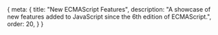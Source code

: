 <route>
{
	meta: {
		title: "New ECMAScript Features",
		description: "A showcase of new features added to JavaScript since the 6th edition of ECMAScript.",
		order: 20,
	}
}
</route>

<Title :title="$route.meta.title" :description="$route.meta.description" />

Now that we know a little bit about the history of JavaScript, we can move onto modern JavaScript. In my mind, modern JavaScript means two things, the new language features released since ES5 and the build tools and frameworks we use these days to create JavaScript applications.

In this article, we'll look at the new features introduced in the ECMAScript specifications. We're not going to look at every change and detail. Instead, we'll focus on new features, syntax, built-in types, and new methods to existing types. We'll also take a look at some new Web APIs. The article also includes some pre ES2015 features since they help explain the new concepts.

::: c info "Credit" box
The examples in this article are based on and directly quoted from [MDN articles](https://developer.mozilla.org/en-US/docs/Web/JavaScript/Reference), found from this [ECMAScript compatibility table](https://kangax.github.io/compat-table/es6/), with some key differences.

This article is like a curated list of these articles, shortened and spliced for brevity and to only (mostly) contain features introduced since ES5.

Rather than listing new features chronologically with each version, I'm grouping related features together. Modern browsers support almost all of the latest ES features. Hence, there's no reason to make a distinction between the different editions.
:::

## Syntax
Let's start by going through some of the new syntax introduced in ES2015+. These new syntax features make writing JavaScript less tedious and more concise. This isn't a complete list; some new syntax is also presented in other sections, but those sections are large enough to warrant their own chapters.

#### Default function parameters

Default function parameters allow named parameters to be initialized with default values if no value or undefined is passed.

```js ln
function multiply(a, b = 1) {
	return a * b;
}

console.log(multiply(5, 2)); // 10
console.log(multiply(5)); // 5
```

[MDN: Default parameters](https://developer.mozilla.org/en-US/docs/Web/JavaScript/Reference/Functions/Default_parameters)

#### Rest parameters
The rest parameter syntax allows a function to accept an indefinite number of arguments as an array.

```js ln
function sum(...theArgs) {
	// theArgs is an array
	return theArgs.reduce((previous, current) => {
		return previous + current;
	});
}

console.log(sum(1, 2, 3)); // 6
console.log(sum(1, 2, 3, 4)); // 10
```

The function parameters can include normal parameters, but only the last parameter can be a rest parameter.

```js ln
function myFun(a,  b, ...manyMoreArgs) {
  console.log("a", a)
  console.log("b", b)
  console.log("manyMoreArgs", manyMoreArgs)
}

myFun("one", "two", "three", "four", "five", "six")

// a, one
// b, two
// manyMoreArgs, ["three", "four", "five", "six"]
```

[MDN: Rest parameters](https://developer.mozilla.org/en-US/docs/Web/JavaScript/Reference/Functions/rest_parameters)

#### Spread syntax

Spread syntax `...` looks exactly like rest syntax. In a way, rest syntax is the opposite of spread syntax. Spread syntax *" expands "* an array into its elements, while rest syntax collects multiple elements and *" condenses "* them into a single element.

```js ln
function sum(x, y, z) {
  return x + y + z;
}

const numbers = [1, 2, 3];
console.log(sum(...numbers)); // 6
```

The spread syntax makes it easy to clone and concatenate arrays and objects.

```js ln
let arr1 = [0, 1, 2];
let arr2 = [3, 4, 5];

// Copies the array, same as arr1.slice()
let arr3 = [...arr1];

// Concatenas the arrays, same as arr1.concat(arr2);
let arr3 = [...arr1, ...arr2];
```

The same works for objects.

```js ln
let obj1 = { foo: 'bar', x: 42 };
let obj2 = { foo: 'baz', y: 13 };

let clonedObj = { ...obj1 };
// Object { foo: "bar", x: 42 }

let mergedObj = { ...obj1, ...obj2 };
// Object { foo: "baz", x: 42, y: 13 }
```

[MDN: Spread syntax](https://developer.mozilla.org/en-US/docs/Web/JavaScript/Reference/Operators/Spread_syntax)

#### Destructuring assignment

The destructuring assignment syntax is a JavaScript expression that makes it possible to unpack values from arrays, or properties from objects, into distinct variables.

```js ln
let [a, b] = [10, 20];

console.log(a); // 10
console.log(b); // 20
```

We can also combine destructuring with the rest parameters syntax.
```js ln
let [a, b, ...rest] = [10, 20, 30, 40, 50];

console.log(rest); // Array [30,40,50]
```

Destructuring also works for objects.

```js ln
let { a, b } = { c: 10, d: 20 };
console.log(a); // 10
console.log(b); // 20
```

Note that the property names have to match, but if we want to we can assign them to new variable names.

```js ln
const o = { p: 42, q: true };
const { p: foo, q: bar } = o;

console.log(foo); // 42
console.log(bar); // true
```

A neat trick is to destructure values into existing variables, allowing us to swap the values of variables in a single expression.

```js ln
let a = 1;
let b = 3;

[a, b] = [b, a];
console.log(a); // 3
console.log(b); // 1
```

The destructuring syntax is really powerful. Considering that
1. We can include default values in destructuring assignment.
2. We can destructure directly in a function's parameter declaration.
3. We can destructure nested objects/arrays.

It means that we can use destructuring as a way to pass "options" objects as parameters to functions.

::: c center-child wide
```js ln
function drawChart({size = 'big', coords = {x: 0, y: 0}, radius = 25} = {}) {
  console.log(size, coords, radius);
}

drawChart({
  coords: {x: 18, y: 30},
  radius: 30
  color: 'red'
});
```
:::
The passed object can have additional properties, the destructuring will only assign what is defined. In the same sense, the object doesn't need to include all the properties the parameter expects, if default values are provided for them.

::: c note Note box
In the function signature for drawChart above, the destructured left-hand side is assigned to an empty object literal on the right-hand side:
`{size = 'big', coords = {x: 0, y: 0}, radius = 25} = {}`

You could have also written the function without the right-hand side assignment. However, if you leave out the right-hand side assignment, the function will look for at least one argument to be supplied when invoked, whereas in its current form, you can call `drawChart()` without supplying any parameters. The current design is useful if you want to be able to call the function without supplying any parameters, the other can be useful when you want to ensure an object is passed to the function.
:::

[MDN: Destructuring assignment](https://developer.mozilla.org/en-US/docs/Web/JavaScript/Reference/Operators/Destructuring_assignment)

#### Object literal extensions
With some new syntactic sugar for objects, an object's keys can now be declared using shorthands and computed names.

```js ln
// Shorthand property names
let a = 'foo', b = 42, someName = {};
let o = { a, b, c }
// Previously { a: a, b: b, someObj: someObj }

// Shorthand method names
let o = {
	property(parameters) {}
}
// Previously { property: function(parameters) {} }

// Computed property names
let prop = 'foo';
let o = {
  [prop]: 'hey',
  ['b' + 'ar']: 'there'
}
```
[MDN: Object inititalizer](https://developer.mozilla.org/en-US/docs/Web/JavaScript/Reference/Operators/Object_initializer#new_notations_in_ecmascript_2015)

Modern JavaScript also allows leaving trailing commas after object properties and function parameters. Previously trailing commas were only valid syntax in arrays.

```js ln
var object = {
  foo: "bar",
  baz: "qwerty",
  age: 42,
};

function f(p,) {
	console.log(p);
}

// array destructuring with a trailing comma
[a, b,] = [1, 2];
```
[MDN: Trailing commas](https://developer.mozilla.org/en-US/docs/Web/JavaScript/Reference/Trailing_commas)

#### For..of loops
The `for...of` statement creates a loop iterating over iterable objects, including Strings, Arrays, and array-like objects (e.g., NodeList).

The `for...of` statement iterates over the **values** of the iterable object.

```js ln
const iterable = [10, 20, 30];

for (const value of iterable) {
	console.log(value);
}
// 10
// 20
// 30

const iterable = 'boo';

for (const value of iterable) {
	console.log(value);
}
// "b"
// "o"
// "o"
```

`for...of` is different from the `for...in` statement, which [iterates](#iterators) over the **properties**, of an object, i.e., the key rather than the value. This means you often have to take an extra step to access the value.

The problem with `for...in` is that adding properties to `Object` or `Array` 's prototype means that those properties will also be iterated over, even though this is rarely the behavior you want.

```js ln
Object.prototype.objCustom = function() {};
Array.prototype.arrCustom = function() {};

const iterable = [3, 5, 7];
iterable.foo = 'hello';

for (const i in iterable) {
	console.log(i);
	// logs "0", "1", "2", "foo", "arrCustom", "objCustom"

	if (iterable.hasOwnProperty(i)) {
		console.log(i);
		// logs "0", "1", "2", "foo"
	}
}

for (const i of iterable) {
	console.log(i);
	// logs 3, 5, 7
}
```

[MDN: for...of](https://developer.mozilla.org/en-US/docs/Web/JavaScript/Reference/Statements/for...of)

#### Template literals

Template literals are string literals that allow embedded expressions. You can use multi-line strings and string interpolation features with them.

```js ln
`string text`

`string text line 1
 string text line 2`

`string text ${expression} string text`
```

Template literals are enclosed by the backtick (`). Any newline characters inserted in the source are part of the template literal, which isn't possible with normal strings, instead you'd have to use newline characters and string concatenation.

The expressions in a template literal also support nested templates. For more complex use cases, you can read about tagged templates in the following link.

[MDN: Template literals](https://developer.mozilla.org/en-US/docs/Web/JavaScript/Reference/Template_literals)

#### Optional chaining `?.`

The optional chaining operator `?.` enables you to read the value of a property in an object without having to check that the reference is valid. With nested structures, it is possible to use optional chaining multiple times.

The `?.` operator is like the `.` chaining operator, except that instead of causing an error if a reference is nullish (`null` or `undefined`), the expression short-circuits with a return value of `undefined`.

```js ln
const adventurer = {
	name: 'Alice',
	cat: {
		name: 'Dinah'
	}
};

const dogName = adventurer.dog?.name;
console.log(dogName); // undefined
```

[MDN: Optional chaining (?.)](https://developer.mozilla.org/en-US/docs/Web/JavaScript/Reference/Operators/Optional_chaining)

#### Nullish coalescing `??`

The nullish coalescing operator (`??`) is a logical operator that returns its right-hand side operand when its left-hand side operand is null or undefined, and otherwise returns its left-hand side operand.

This can be contrasted with the logical OR (`||`) operator, which returns the right-hand side operand if the left operand is any falsy value, not only null or undefined. In other words, if you use || to provide some default value to another variable foo, you may encounter unexpected behaviors if you consider some falsy values as usable (e.g.," or 0).

```js ln
let myText = '';
// An empty string (which is also a falsy value)

let notFalsyText = myText || 'Hello world';
console.log(notFalsyText);
// Hello world

let preservingFalsy = myText ?? 'Hi neighborhood';
console.log(preservingFalsy);
// '' (as myText is neither undefined nor null)
```

[] https://developer.mozilla.org/en-US/docs/Web/JavaScript/Reference/Operators/Nullish_coalescing_operator


#### `const` and `let`

Traditionally JavaScript variables were declared using the `var` statement, which declares a function-scoped or globally-scoped variable. The major difference between `var` and `const` or `let` is that `var` variables are function-scoped, where as `let` and `const` are block-scoped, and `var` declarations are [hoisted](https://developer.mozilla.org/en-US/docs/Web/JavaScript/Reference/Statements/var#var_hoisting).

The difference between `const` and `let` is that the value of a constant can't be changed through reassignment, and it can't be redeclared.

Note that `const` does not make the value itself immutable, just that the variable identifier cannot be reassigned.

```js ln
function varTest() {
	var x = 1;
	{
		var x = 2; // same variable
		console.log(x); // 2
	}
	console.log(x); // 2
}

function letTest() {
	let x = 1;
	{
		let x = 2; // different variable
		console.log(x); // 2
	}
	console.log(x); // 1
}
```

The nature of `var` makes it unpredictable in some cases. For example:

```js ln
for (var i = 0; i < 5; ++i) {
	setTimeout(function () {
		console.log(i);
	}, 1000);
}
// prints '5' five times
```

This will call the `setTimeout` function five time immediately, and a second later all five callbacks are called with the same value of `i', rather than creating a new lexical environment with each iteration.

[MDN: const](https://developer.mozilla.org/en-US/docs/Web/JavaScript/Reference/Statements/const)
[MDN: let](https://developer.mozilla.org/en-US/docs/Web/JavaScript/Reference/Statements/let)
[MDN: var](https://developer.mozilla.org/en-US/docs/Web/JavaScript/Reference/Statements/var)

## Functions

ECMAScript has had a lot of addition to functions. These come in the form of arrow functions, generators, async functions and classes. We'll be going through all of these and seeing how these new additions work.

### Arrow functions

An arrow function expression is a compact alternative to a traditional function expression, but is limited and can't be used in all situations.

```js ln
// Traditional Function
function (a){
	return a + 100;
}

// Arrow Function
a => a + 100;
```

The main difference is that arrow functions do not have their own scope, meaning they don't bind their own `this`. This means it's not a good idea to use them as methods, as you won't be able to refer to the other properties of the object. On the other hand, arrow functions are well suited for callbacks, since you often want to access the scope where the callback was defined, and not the scope of the function you're passing the callback into.

Let's take a closer look at the concise syntax of arrow functions. Arrow functions can omit paranthesis around the parameters, if there's only one parameter. They can also omit the brackets around the body of the function, and the return statement, in which case the return is implicit.

Here's the above arrow function in it's full form

```js
(a) => {
	return a + 100;
}
```

Arrow functions, just like regular functions, are expressions and can be assigned to a variable.

```js
let max = (a, b) => a > b ? a : b;
```

This short syntax makes arrow functions excellent in use as arguments in higher-order functions, such as `filter`, `find`, or `map`.

```js
const numbers = [1, 4, 9, 16];
const multiplied = numbers.map(x => x * 2);
```

vs.

```js
const numbers = [1, 4, 9, 16];
const multiplied = numbers.map(function(x) { return x * 2 });
```

[MDN: Arrow functions](https://developer.mozilla.org/en-US/docs/Web/JavaScript/Reference/Functions/Arrow_functions)

### Iterators and generators

Iterators and Generators bring the concept of iteration directly into the core language and provide a mechanism for customizing the behavior of `for...of` loops.

In JavaScript an **iterator** is an object which defines a sequence and potentially a return value upon its termination.

Specifically, an iterator is any object which implements the [Iterator protocol](https://developer.mozilla.org/en-US/docs/Web/JavaScript/Reference/Iteration_protocols#the_iterator_protocol) by having a `next()` method that returns an object with two properties:

`value`
The next value in the iteration sequence.

`done`
This is true if the last value in the sequence has already been consumed. If value is present alongside done, it is the iterator's return value.
Once created, an iterator object can be iterated explicitly by repeatedly calling `next()`. Iterating over an iterator is said to consume the iterator, because it is generally only possible to do once. After a terminating value has been yielded additional calls to `next()` should continue to return `{ done: true }`.

The most common iterator in JavaScript is the `Array` iterator, which returns each value in the associated array in sequence.

Note that iterators are not equivalent to arrays. Iterators are consumed only as necessary. Because of this, iterators can express sequences of unlimited size, such as the range of integers between 0 and Infinity.

Here is an example which can do just that. It allows creation of a simple range iterator which defines a sequence of integers from `start` to `end`, spaced `step` apart. Its final return value is the size of the sequence it created, tracked by the variable `iterationCount`.

::: c wide center-child
```js ln
function makeRangeIterator(start = 0, end = Infinity, step = 1) {
	let nextIndex = start;
	let iterationCount = 0;

	const rangeIterator = {
		next: function() {
			let result;
			if (nextIndex < end) {
				result = { value: nextIndex, done: false }
				nextIndex += step;
				iterationCount++;
				return result;
			}
			return { value: iterationCount, done: true }
		}
	};
	return rangeIterator;
}
```
:::
Using the iterator then looks like this:
``` js ln
const it = makeRangeIterator(1, 10, 2);

let result = it.next();
while (!result.done) {
	console.log(result.value); // 1 3 5 7 9
	result = it.next();
}
```

#### Generator functions
While custom iterators are a useful tool, their creation requires careful programming due to the need to explicitly maintain their internal state. Generator functions provide a powerful alternative: they allow you to define an iterative algorithm by writing a single function whose execution is not continuous. Generator functions are written using the `function*` syntax.

When called, generator functions do not initially execute their code. Instead, they return a special type of iterator, called a Generator. When a value is consumed by calling the generator's `next` method, the Generator function executes until it encounters the `yield` keyword.

The function can be called as many times as desired, and returns a new Generator each time. Each Generator may only be iterated once.

We can now adapt the example from above. The behavior of this code is identical, but the implementation is much easier to write and read.

```js ln
function* makeRangeIterator(start = 0, end = 100, step = 1) {
	let iterationCount = 0;
	for (let i = start; i < end; i += step) {
		iterationCount++;
		yield i;
	}
	return iterationCount;
}
```

#### Iterables
An object is iterable if it defines its iteration behavior, i.e. what values are looped over in a `for...of` construct. Some built-in types, such as `Array` or `Map`, have a default iteration behavior, while other types (such as `Object`) do not.

In order to be iterable, an object must implement the `@@iterator` method. This means that the object (or one of the objects up its prototype chain) must have a property with a `Symbol.iterator` key.

::: c note Note box
`@@` describes what's called a well-known [symbol](#symbols). These symbols are typically used as keys of properties that extend the functionality of objects.
:::

It may be possible to iterate over an iterable more than once, or only once. It is up to the programmer to know which is the case.

Iterables which can iterate only once (such as Generators) customarily return `this` from their `@@iterator` method, whereas iterables which can be iterated many times must return a new iterator on each invocation of `@@iterator`.

You can make your own iterables like this:
```js ln
const myIterable = {
	*[Symbol.iterator]() {
		yield 1;
		yield 2;
		yield 3;
	}
}

for (let value of myIterable) {
	console.log(value);
}
// 1
// 2
// 3


// Using the spread operator will also consume the iterator
[...myIterable]; // [1, 2, 3]
```

#### More on generators

Generators compute their yielded values on demand, which allows them to efficiently represent sequences that are expensive to compute (or even infinite sequences, as demonstrated above).

The `next()` method also accepts a value, which can be used to modify the internal state of the generator. A value passed to `next()` will be received by yield.

Note: A value passed to the first invocation of `next()` is always ignored.

Here is the fibonacci generator using `next(x)` to restart the sequence:

```js ln
function* fibonacci() {
	let current = 0;
	let next = 1;
	while (true) {
		let reset = yield current;
		[current, next] = [next, next + current];
		if (reset) {
			current = 0;
			next = 1;
		}
	}
}

const sequence = fibonacci();
console.log(sequence.next().value);     // 0
console.log(sequence.next().value);     // 1
console.log(sequence.next().value);     // 1
console.log(sequence.next().value);     // 2
console.log(sequence.next().value);     // 3
console.log(sequence.next(true).value); // 0
console.log(sequence.next().value);     // 1
console.log(sequence.next().value);     // 1
console.log(sequence.next().value);     // 2
```

You can force a generator to throw an exception by calling its `throw()` method and passing the exception value it should throw. This exception will be thrown from the current suspended context of the generator, as if the yield that is currently suspended were instead a throw value statement.

If the exception is not caught from within the generator, it will propagate up through the call to `throw()`, and subsequent calls to `next()` will result in the done property being true.

Generators have a `return(value)` method that returns the given value and finishes the generator itself.

[MDN: Iterators and generators](https://developer.mozilla.org/en-US/docs/Web/JavaScript/Guide/Iterators_and_Generators)

### Asynchronous functions

JavaScript has a new way of dealing with callbacks in asynchronous functions, called Promises, and some new keywords, `async` and `await`, which let us write asynchronous functions in a more readable form.

#### Promise

A Promise is an object representing the eventual completion or failure of an asynchronous operation. Essentially, a promise is a returned object to which you attach callbacks, instead of passing callbacks into a function.

A `Promise` is in one of these states:
- `pending`: initial state, neither fulfilled nor rejected.
- `fulfilled`: meaning that the operation was completed successfully.
- `rejected`: meaning that the operation failed.

Callbacks are added with `then()`. One of the great things about using promises is chaining. Multiple callbacks may be added by calling `then()` several times. They will be invoked one after another, in the order in which they were inserted. The `then()` function returns a new promise object every time.

Doing several asynchronous operations in a row would lead to the classic callback pyramid of doom:

```js ln
doSomething(function(result) {
	doSomethingElse(result, function(newResult) {
		doThirdThing(newResult, function(finalResult) {
		console.log('Got the final result: ' + finalResult);
		}, failureCallback);
	}, failureCallback);
}, failureCallback);
```

With modern functions, we attach our callbacks to the returned promises instead, forming a promise chain:

```js ln
doSomething()
.then(result => doSomethingElse(result))
.then(newResult => doThirdThing(newResult))
.then(finalResult => {
	console.log(`Got the final result: ${finalResult}`);
})
.catch(failureCallback);
```

Besides the `then` and `catch` methods, there's a third one called `finally`. The finally() method's callback is executed when the promise is settled, i.e. either fulfilled or rejected.

Here's an example of how to wrap an old-style callback-based function, `setTimeout` with a promise.

```js
const wait = ms => new Promise((resolve, reject) => setTimeout(resolve, ms));

wait(10*1000) // Wait 10 seconds
	.then(() => saySomething("10 seconds"))
	.catch(failureCallback);
```
Note that the `reject` method is left unused here, but generally, you'd wrap an asynchronous function in a try/catch block and reject the promise with some error object if the operation failed.

```js
const myFirstPromise = new Promise((resolve, reject) => {
	// do something asynchronous which eventually calls either:
	// resolve(someValue)		// fulfilled
	// or
	// reject("failure reason")	// rejected
});
```

The `Promise` object contains some built-in static methods that help deal with multiple concurrent promises. See [all](https://developer.mozilla.org/en-US/docs/Web/JavaScript/Reference/Global_Objects/Promise/all), [allSettled](https://developer.mozilla.org/en-US/docs/Web/JavaScript/Reference/Global_Objects/Promise/allSettled), [any](https://developer.mozilla.org/en-US/docs/Web/JavaScript/Reference/Global_Objects/Promise/any), [race](https://developer.mozilla.org/en-US/docs/Web/JavaScript/Reference/Global_Objects/Promise/race).

[MDN: Using promises](https://developer.mozilla.org/en-US/docs/Web/JavaScript/Guide/Using_promises)
[MDN: Promise](https://developer.mozilla.org/en-US/docs/Web/JavaScript/Reference/Global_Objects/Promise)

#### Async/await
- https://developer.mozilla.org/en-US/docs/Web/JavaScript/Reference/Statements/async_function
- https://developer.mozilla.org/en-US/docs/Web/JavaScript/Reference/Statements/for-await...of
- https://github.com/tc39/proposal-top-level-await

### Classes
- Pre ES6 "classes"
- https://developer.mozilla.org/en-US/docs/Web/JavaScript/Reference/Classes
- https://developer.mozilla.org/en-US/docs/Web/JavaScript/Reference/Operators/class
- Super
  - https://developer.mozilla.org/en-US/docs/Web/JavaScript/Reference/Operators/super
- Subclassing
  - Array, Regexp, Function, Promise, others...
  - https://developer.mozilla.org/en-US/docs/Learn/JavaScript/Objects/Inheritance
- Class field declarations
  - https://github.com/tc39/proposal-class-fields
  - https://developer.mozilla.org/en-US/docs/Web/JavaScript/Reference/Classes/Private_class_fields
  - https://github.com/tc39/proposal-private-methods
  - https://developer.mozilla.org/en-US/docs/Web/JavaScript/Reference/Classes/static

## Built-ins
https://developer.mozilla.org/en-US/docs/Web/JavaScript/Reference/Global_Objects

Regular expressions have had a lot of updates as well, but we're not going to cover them in this article.

### Reflection
#### Proxy
- https://developer.mozilla.org/en-US/docs/Web/JavaScript/Reference/Global_Objects/Proxy
#### Reflect
- https://developer.mozilla.org/en-US/docs/Web/JavaScript/Reference/Global_Objects/Reflect

### BigInt
https://developer.mozilla.org/en-US/docs/Web/JavaScript/Reference/Global_Objects/BigInt

### Symbols
- https://developer.mozilla.org/en-US/docs/Web/JavaScript/Reference/Global_Objects/Symbol
- https://developer.mozilla.org/en-US/docs/Glossary/Symbol
- Well-known symbols


### Collections and structured data
#### Indexed collections
- https://developer.mozilla.org/en-US/docs/Web/JavaScript/Reference/Global_Objects/TypedArray
- Array
- Int8Array
- Uint8Array
- Uint8ClampedArray
- Int16Array
- Uint16Array
- Int32Array
- Uint32Array
- Float32Array
- Float64Array
- BigInt64Array
- BigUint64Array

#### Keyed collections
- Map
  - https://developer.mozilla.org/en-US/docs/Web/JavaScript/Reference/Global_Objects/Map
  - https://developer.mozilla.org/en-US/docs/Web/JavaScript/Reference/Global_Objects/WeakMap
- Set
  - https://developer.mozilla.org/en-US/docs/Web/JavaScript/Reference/Global_Objects/Set
  - https://developer.mozilla.org/en-US/docs/Web/JavaScript/Reference/Global_Objects/WeakSet
- WeakRef
  - https://developer.mozilla.org/en-US/docs/Web/JavaScript/Reference/Global_Objects/WeakRef

#### Structured data
- JSON
  - https://developer.mozilla.org/en-US/docs/Web/JavaScript/Reference/Global_Objects/JSON
- ArrayBuffer
  - https://developer.mozilla.org/en-US/docs/Web/JavaScript/Reference/Global_Objects/ArrayBuffer
- SharedArrayBuffer
  - https://developer.mozilla.org/en-US/docs/Web/JavaScript/Reference/Global_Objects/SharedArrayBuffer
- Atomics
  - https://developer.mozilla.org/en-US/docs/Web/JavaScript/Reference/Global_Objects/Atomics
- DataView
  - https://developer.mozilla.org/en-US/docs/Web/JavaScript/Reference/Global_Objects/DataView


## Built-in extensions
Properties, methods, static methods

### Object
https://developer.mozilla.org/en-US/docs/Web/JavaScript/Reference/Global_Objects/Object/values
- assign
  - https://developer.mozilla.org/en-US/docs/Web/JavaScript/Reference/Global_Objects/Object/assign
- is
  - https://developer.mozilla.org/en-US/docs/Web/JavaScript/Reference/Global_Objects/Object/is
- defineProperty / defineProperties
  - https://developer.mozilla.org/en-US/docs/Web/JavaScript/Reference/Global_Objects/Object/defineProperty
  - Object.getOwnPropertyDescriptor()
  - Object.getOwnPropertyDescriptors()
  - Object.getOwnPropertyNames()
  - Object.getOwnPropertySymbols()
  - hasOwnProperty()
    - https://developer.mozilla.org/en-US/docs/Web/JavaScript/Reference/Global_Objects/Object/hasOwnProperty
- keys, values, entries
  - https://developer.mozilla.org/en-US/docs/Web/JavaScript/Reference/Global_Objects/Object/keys
  - https://developer.mozilla.org/en-US/docs/Web/JavaScript/Reference/Global_Objects/Object/values
  - https://developer.mozilla.org/en-US/docs/Web/JavaScript/Reference/Global_Objects/Object/entries
- Getter and setter methods
  - https://developer.mozilla.org/en-US/docs/Web/JavaScript/Reference/Functions/get
  - https://developer.mozilla.org/en-US/docs/Web/JavaScript/Reference/Functions/set

### String
https://developer.mozilla.org/en-US/docs/Web/JavaScript/Reference/Global_Objects/String
- raw
  - https://developer.mozilla.org/en-US/docs/Web/JavaScript/Reference/Global_Objects/String/raw
- fromCodePoint
  - https://developer.mozilla.org/en-US/docs/Web/JavaScript/Reference/Global_Objects/String/fromCodePoint
- codePointAt
  - https://developer.mozilla.org/en-US/docs/Web/JavaScript/Reference/Global_Objects/String/codePointAt
- normalize
  - https://developer.mozilla.org/en-US/docs/Web/JavaScript/Reference/Global_Objects/String/normalize
- repeat
  - https://developer.mozilla.org/en-US/docs/Web/JavaScript/Reference/Global_Objects/String/repeat
- starts/endsWith
  - https://developer.mozilla.org/en-US/docs/Web/JavaScript/Reference/Global_Objects/String/startsWith
  - https://developer.mozilla.org/en-US/docs/Web/JavaScript/Reference/Global_Objects/String/endsWith
- includes
  - https://developer.mozilla.org/en-US/docs/Web/JavaScript/Reference/Global_Objects/String/includes
- padStart/End
  - https://developer.mozilla.org/en-US/docs/Web/JavaScript/Reference/Global_Objects/String/padStart
  - https://developer.mozilla.org/en-US/docs/Web/JavaScript/Reference/Global_Objects/String/padEnd
- replaceAll
  - https://developer.mozilla.org/en-US/docs/Web/JavaScript/Reference/Global_Objects/String/replaceAll
- matchAll
  - https://developer.mozilla.org/en-US/docs/Web/JavaScript/Reference/Global_Objects/String/matchAll
- trimLeft/Right/Start/End
  - https://developer.mozilla.org/en-US/docs/Web/JavaScript/Reference/Global_Objects/String/trimStart
  - https://developer.mozilla.org/en-US/docs/Web/JavaScript/Reference/Global_Objects/String/trimEnd

### Array
https://developer.mozilla.org/en-US/docs/Web/JavaScript/Reference/Global_Objects/Array
- includes
  - https://developer.mozilla.org/en-US/docs/Web/JavaScript/Reference/Global_Objects/Array/includes
- from
  - https://developer.mozilla.org/en-US/docs/Web/JavaScript/Reference/Global_Objects/Array/from
- of
  - https://developer.mozilla.org/en-US/docs/Web/JavaScript/Reference/Global_Objects/Array/of
- copyWithin
  - https://developer.mozilla.org/en-US/docs/Web/JavaScript/Reference/Global_Objects/Array/copyWithin
- find
  - https://developer.mozilla.org/en-US/docs/Web/JavaScript/Reference/Global_Objects/Array/find
- findIndex
  - https://developer.mozilla.org/en-US/docs/Web/JavaScript/Reference/Global_Objects/Array/findIndex
- fill
  - https://developer.mozilla.org/en-US/docs/Web/JavaScript/Reference/Global_Objects/Array/fill
- keys
  - https://developer.mozilla.org/en-US/docs/Web/JavaScript/Reference/Global_Objects/Array/keys
- values
  - https://developer.mozilla.org/en-US/docs/Web/JavaScript/Reference/Global_Objects/Array/values
- entries
  - https://developer.mozilla.org/en-US/docs/Web/JavaScript/Reference/Global_Objects/Array/entries
- flat
  - https://developer.mozilla.org/en-US/docs/Web/JavaScript/Reference/Global_Objects/Array/flat
- flatMap
  - https://developer.mozilla.org/en-US/docs/Web/JavaScript/Reference/Global_Objects/Array/flatMap
- Something this, that or other about functional style with arrow functions

### Number
- isFinite
  - https://developer.mozilla.org/en-US/docs/Web/JavaScript/Reference/Global_Objects/Number/isFinite
- isInteger
  - https://developer.mozilla.org/en-US/docs/Web/JavaScript/Reference/Global_Objects/Number/isInteger
- isSafeInteger
  - https://developer.mozilla.org/en-US/docs/Web/JavaScript/Reference/Global_Objects/Number/isSafeInteger
- isNaN
  - https://developer.mozilla.org/en-US/docs/Web/JavaScript/Reference/Global_Objects/Number/isNaN
- parseFloat
  - https://developer.mozilla.org/en-US/docs/Web/JavaScript/Reference/Global_Objects/Number/parseFloat
- parseInt
  - https://developer.mozilla.org/en-US/docs/Web/JavaScript/Reference/Global_Objects/Number/parseInt
- EPSILON
  - https://developer.mozilla.org/en-US/docs/Web/JavaScript/Reference/Global_Objects/Number/EPSILON
- MIN/MAX_SAFE_INTEGER
  - https://developer.mozilla.org/en-US/docs/Web/JavaScript/Reference/Global_Objects/Number/MAX_SAFE_INTEGER
  - https://developer.mozilla.org/en-US/docs/Web/JavaScript/Reference/Global_Objects/Number/MIN_SAFE_INTEGER

### Math

#### Exponentiation `**`
  - https://developer.mozilla.org/en-US/docs/Web/JavaScript/Reference/Operators/Exponentiation
#### Numeric separators
  - Octal and binary literals, hex literals
  - https://github.com/tc39/proposal-numeric-separator
  - https://developer.mozilla.org/en-US/docs/Web/JavaScript/Reference/Lexical_grammar

https://developer.mozilla.org/en-US/docs/Web/JavaScript/Reference/Global_Objects/Math
- clz32
- imul
- sign
- log10
- log2
- log1p
- expm1
- cosh
- sinh
- tanh
- acosh
- asinh
- atanh
- trunc
- fround
- cbrt
- hypot

## Web APIs

### Internationalization API
- https://developer.mozilla.org/en-US/docs/Web/JavaScript/Reference/Global_Objects/Intl
- Intl
- Intl.Collator
- Intl.DateTimeFormat
- Intl.ListFormat
- Intl.NumberFormat
- Intl.PluralRules
- Intl.RelativeTimeFormat
- Intl.Locale

### Web Workers API
- https://developer.mozilla.org/en-US/docs/Web/API/Web_Workers_API
- https://developer.mozilla.org/en-US/docs/Web/API/Worker

## WebAssembly
- https://developer.mozilla.org/en-US/docs/WebAssembly
- https://developer.mozilla.org/en-US/docs/Web/JavaScript/Reference/Global_Objects/WebAssembly
- https://developer.mozilla.org/en-US/docs/WebAssembly/Concepts

- WebAssembly
- WebAssembly.Module
- WebAssembly.Instance
- WebAssembly.Memory
- WebAssembly.Table
- WebAssembly.CompileError
- WebAssembly.LinkError
- WebAssembly.RuntimeError